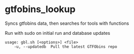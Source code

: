 # gtfobins_lookup
Syncs gtfobins data, then searches for tools with functions

Run with sudo on initial run and database updates 

```
usage: gbl.sh [<options>] <file>
    -u, --updatedb  Pull the latest GTFObins repo
```
